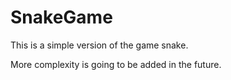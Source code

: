 # SnakeGame

This is a simple version of the game snake.

More complexity is going to be added in the future.
